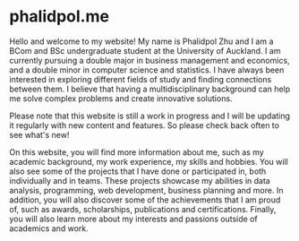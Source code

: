 # phalidpol.me

Hello and welcome to my website! My name is Phalidpol Zhu and I am a BCom and BSc undergraduate student at the University of Auckland. I am currently pursuing a double major in business management and economics, and a double minor in computer science and statistics. I have always been interested in exploring different fields of study and finding connections between them. I believe that having a multidisciplinary background can help me solve complex problems and create innovative solutions.

Please note that this website is still a work in progress and I will be updating it regularly with new content and features. So please check back often to see what's new!

On this website, you will find more information about me, such as my academic background, my work experience, my skills and hobbies. You will also see some of the projects that I have done or participated in, both individually and in teams. These projects showcase my abilities in data analysis, programming, web development, business planning and more. In addition, you will also discover some of the achievements that I am proud of, such as awards, scholarships, publications and certifications. Finally, you will also learn more about my interests and passions outside of academics and work.
